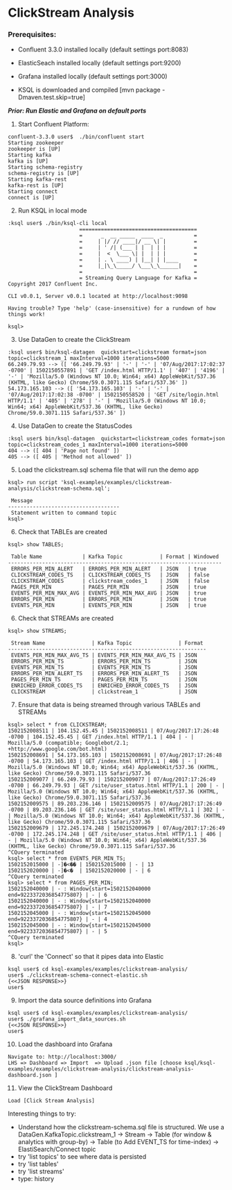 # ClickStream Analysis



### Prerequisites:
- Confluent 3.3.0 installed locally (default settings port:8083)
- ElasticSeach installed locally (default settings port:9200)
- Grafana installed locally (default settings port:3000)

- KSQL is downloaded and compiled [mvn package -Dmaven.test.skip=true]

_**Prior: Run Elastic and Grafana on default ports**_

1. Start Confluent Platform: 
```
confluent-3.3.0 user$  ./bin/confluent start
Starting zookeeper
zookeeper is [UP]
Starting kafka
kafka is [UP]
Starting schema-registry
schema-registry is [UP]
Starting kafka-rest
kafka-rest is [UP]
Starting connect
connect is [UP]
```

2. Run KSQL in local mode
```
:ksql user$ ./bin/ksql-cli local
                       ======================================
                       =      _  __ _____  ____  _          =
                       =     | |/ // ____|/ __ \| |         =
                       =     | ' /| (___ | |  | | |         =
                       =     |  <  \___ \| |  | | |         =
                       =     | . \ ____) | |__| | |____     =
                       =     |_|\_\_____/ \___\_\______|    =
                       =                                    =
                       = Streaming Query Language for Kafka =
Copyright 2017 Confluent Inc.                         

CLI v0.0.1, Server v0.0.1 located at http://localhost:9098

Having trouble? Type 'help' (case-insensitive) for a rundown of how things work!

ksql>
``` 

3. Use DataGen to create the ClickStream
```
:ksql user$ bin/ksql-datagen  quickstart=clickstream format=json topic=clickstream_1 maxInterval=1000 iterations=5000
66.249.79.93 --> ([ '66.249.79.93' | '-' | '-' | '07/Aug/2017:17:02:37 -0700' | 1502150557891 | 'GET /index.html HTTP/1.1' | '407' | '4196' | '-' | 'Mozilla/5.0 (Windows NT 10.0; Win64; x64) AppleWebKit/537.36 (KHTML, like Gecko) Chrome/59.0.3071.115 Safari/537.36' ])
54.173.165.103 --> ([ '54.173.165.103' | '-' | '-' | '07/Aug/2017:17:02:38 -0700' | 1502150558520 | 'GET /site/login.html HTTP/1.1' | '405' | '278' | '-' | 'Mozilla/5.0 (Windows NT 10.0; Win64; x64) AppleWebKit/537.36 (KHTML, like Gecko) Chrome/59.0.3071.115 Safari/537.36' ])
```

4. Use DataGen to create the StatusCodes
```
:ksql user$ bin/ksql-datagen  quickstart=clickstream_codes format=json topic=clickstream_codes_1 maxInterval=1000 iterations=5000
404 --> ([ 404 | 'Page not found' ])
405 --> ([ 405 | 'Method not allowed' ])
```

5. Load the clickstream.sql schema file that will run the demo app
```
ksql> run script 'ksql-examples/examples/clickstream-analysis/clickstream-schema.sql';

 Message                            
------------------------------------
 Statement written to command topic 
ksql>
```

6. Check that TABLEs are created
```
ksql> show TABLES;

 Table Name             | Kafka Topic            | Format | Windowed 
---------------------------------------------------------------------
 ERRORS_PER_MIN_ALERT   | ERRORS_PER_MIN_ALERT   | JSON   | true     
 CLICKSTREAM_CODES_TS   | CLICKSTREAM_CODES_TS   | JSON   | false    
 CLICKSTREAM_CODES      | clickstream_codes_1    | JSON   | false    
 PAGES_PER_MIN          | PAGES_PER_MIN          | JSON   | true     
 EVENTS_PER_MIN_MAX_AVG | EVENTS_PER_MIN_MAX_AVG | JSON   | true     
 ERRORS_PER_MIN         | ERRORS_PER_MIN         | JSON   | true     
 EVENTS_PER_MIN         | EVENTS_PER_MIN         | JSON   | true  
```

6. Check that STREAMs are created
```
ksql> show STREAMS;

 Stream Name               | Kafka Topic               | Format 
----------------------------------------------------------------
 EVENTS_PER_MIN_MAX_AVG_TS | EVENTS_PER_MIN_MAX_AVG_TS | JSON   
 ERRORS_PER_MIN_TS         | ERRORS_PER_MIN_TS         | JSON   
 EVENTS_PER_MIN_TS         | EVENTS_PER_MIN_TS         | JSON   
 ERRORS_PER_MIN_ALERT_TS   | ERRORS_PER_MIN_ALERT_TS   | JSON   
 PAGES_PER_MIN_TS          | PAGES_PER_MIN_TS          | JSON   
 ENRICHED_ERROR_CODES_TS   | ENRICHED_ERROR_CODES_TS   | JSON   
 CLICKSTREAM               | clickstream_1             | JSON   
```

7. Ensure that data is being streamed through various TABLEs and STREAMs
```
ksql> select * from CLICKSTREAM;
1502152008511 | 104.152.45.45 | 1502152008511 | 07/Aug/2017:17:26:48 -0700 | 104.152.45.45 | GET /index.html HTTP/1.1 | 404 | - | Mozilla/5.0 (compatible; Googlebot/2.1; +http://www.google.com/bot.html)
1502152008691 | 54.173.165.103 | 1502152008691 | 07/Aug/2017:17:26:48 -0700 | 54.173.165.103 | GET /index.html HTTP/1.1 | 406 | - | Mozilla/5.0 (Windows NT 10.0; Win64; x64) AppleWebKit/537.36 (KHTML, like Gecko) Chrome/59.0.3071.115 Safari/537.36
1502152009077 | 66.249.79.93 | 1502152009077 | 07/Aug/2017:17:26:49 -0700 | 66.249.79.93 | GET /site/user_status.html HTTP/1.1 | 200 | - | Mozilla/5.0 (Windows NT 10.0; Win64; x64) AppleWebKit/537.36 (KHTML, like Gecko) Chrome/59.0.3071.115 Safari/537.36
1502152009575 | 89.203.236.146 | 1502152009575 | 07/Aug/2017:17:26:49 -0700 | 89.203.236.146 | GET /site/user_status.html HTTP/1.1 | 302 | - | Mozilla/5.0 (Windows NT 10.0; Win64; x64) AppleWebKit/537.36 (KHTML, like Gecko) Chrome/59.0.3071.115 Safari/537.36
1502152009679 | 172.245.174.248 | 1502152009679 | 07/Aug/2017:17:26:49 -0700 | 172.245.174.248 | GET /site/user_status.html HTTP/1.1 | 406 | - | Mozilla/5.0 (Windows NT 10.0; Win64; x64) AppleWebKit/537.36 (KHTML, like Gecko) Chrome/59.0.3071.115 Safari/537.36
^CQuery terminated
ksql> select * from EVENTS_PER_MIN_TS;
1502152015000 | -]�<�� | 1502152015000 | - | 13
1502152020000 | -]�<�  | 1502152020000 | - | 6
^CQuery terminated
ksql> select * from PAGES_PER_MIN;
1502152040000 | - : Window{start=1502152040000 end=9223372036854775807} | - | 6
1502152040000 | - : Window{start=1502152040000 end=9223372036854775807} | - | 7
1502152045000 | - : Window{start=1502152045000 end=9223372036854775807} | - | 4
1502152045000 | - : Window{start=1502152045000 end=9223372036854775807} | - | 5
^CQuery terminated
ksql> 
```

8. 'curl' the  'Connect' so that it pipes data into Elastic
```
ksql user$ cd ksql-examples/examples/clickstream-analysis/
user$ ./clickstream-schema-connect-elastic.sh 
{<<JSON RESPONSE>>} 
user$ 
```

9. Import the data source definitions into Grafana

```
ksql user$ cd ksql-examples/examples/clickstream-analysis/
user$ ./grafana_import_data_sources.sh
{<<JSON RESPONSE>>} 
user$ 
```

10. Load the dashboard into Grafana
```
Navigate to: http://localhost:3000/
LHS => Dashboard => Import  => Upload .json file [choose ksql/ksql-examples/examples/clickstream-analysis/clickstream-analysis-dashboard.json ]
```

11. View the ClickStream Dashboard
```
Load [Click Stream Analysis]

```

Interesting things to try:
* Understand how the clickstream-schema.sql file is structured. We use a DataGen.KafkaTopic.clickstream_1 -> Stream -> Table (for window & analytics with group-by) -> Table (to Add EVENT_TS for time-index) -> ElastiSearch/Connect topic  
* try 'list topics' to see where data is persisted
* try 'list tables'
* try 'list streams'
* type: history
